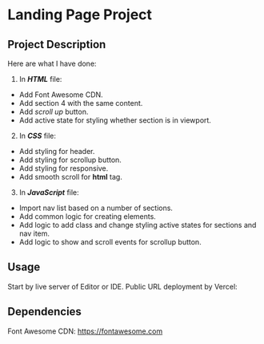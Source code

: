 # Landing Page Project

## Project Description

Here are what I have done:

1. In ***HTML*** file:

- Add Font Awesome CDN.
- Add section 4 with the same content.
- Add *scroll up* button.
- Add active state for styling whether section is in viewport.

2. In ***CSS*** file:

- Add styling for header.
- Add styling for scrollup button.
- Add styling for responsive.
- Add smooth scroll for **html** tag.

3. In ***JavaScript*** file:

- Import nav list based on a number of sections.
- Add common logic for creating elements.
- Add logic to add class and change styling active states for sections and nav item.
- Add logic to show and scroll events for scrollup button.

## Usage

Start by live server of Editor or IDE.
Public URL deployment by Vercel:

## Dependencies

Font Awesome CDN: https://fontawesome.com

